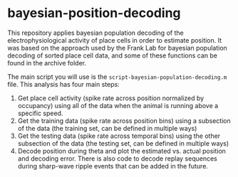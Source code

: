 # bayesian-position-decoding
This repository applies bayesian population decoding of the electrophysiological activity of place cells in order to estimate position. It was based on the approach used by the Frank Lab for bayesian population decoding of sorted place cell data, and some of these functions can be found in the archive folder. 

The main script you will use is the `script-bayesian-population-decoding.m` file. This analysis has four main steps:
  1. Get place cell activity (spike rate across position normalized by occupancy) using all of the data when the animal is running above a specific speed.
  2. Get the training data (spike rate across position bins) using a subsection of the data (the training set, can be defined in multiple ways)
  3. Get the testing data (spike rate across temporal bins) using the other subsection of the data (the testing set, can be defined in multiple ways)
  4. Decode position during theta and plot the estimated vs. actual position and decoding error. There is also code to decode replay sequences during sharp-wave ripple events that can be added in the future.
